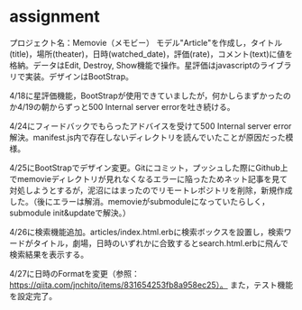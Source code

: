 # assignment
プロジェクト名：Memovie（メモビー）
モデル"Article"を作成し，タイトル(title)，場所(theater)，日時(watched_date)，評価(rate)，コメント(text)に値を格納。データはEdit, Destroy, Show機能で操作。星評価はjavascriptのライブラリで実装。デザインはBootStrap。

4/18に星評価機能，BootStrapが使用できていましたが，何かしらまずかったのか4/19の朝からずっと500 Internal server errorを吐き続ける。

4/24にフィードバックでもらったアドバイスを受けて500 Internal server error解決。manifest.js内で存在しないディレクトリを読んでいたことが原因だった模様。

4/25にBootStrapでデザイン変更。Gitにコミット，プッシュした際にGithub上でmemovieディレクトリが見れなくなるエラーに陥ったためネット記事を見て対処しようとするが，泥沼にはまったのでリモートレポジトリを削除，新規作成した。（後にエラーは解消。memovieがsubmoduleになっていたらしく，submodule init&updateで解決。）

4/26に検索機能追加。articles/index.html.erbに検索ボックスを設置し，検索ワードがタイトル，劇場，日時のいずれかに合致するとsearch.html.erbに飛んで検索結果を表示する。

4/27に日時のFormatを変更（参照：https://qiita.com/jnchito/items/831654253fb8a958ec25）。
また，テスト機能を設定完了。
